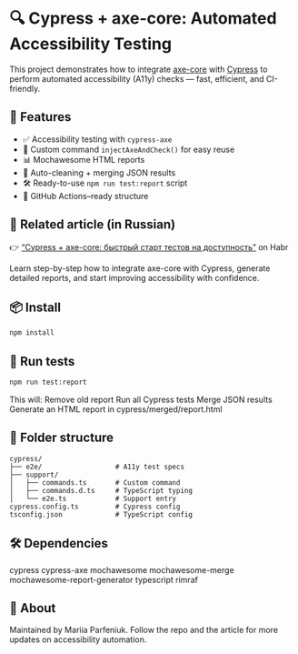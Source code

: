 # 🔍 Cypress + axe-core: Automated Accessibility Testing

This project demonstrates how to integrate [axe-core](https://www.deque.com/axe/) with [Cypress](https://www.cypress.io/) to perform automated accessibility (A11y) checks — fast, efficient, and CI-friendly.

## 🚀 Features

- ✅ Accessibility testing with `cypress-axe`
- 🧪 Custom command `injectAxeAndCheck()` for easy reuse
- 📊 Mochawesome HTML reports
- 🧹 Auto-cleaning + merging JSON results
- 🛠 Ready-to-use `npm run test:report` script
- 🤖 GitHub Actions–ready structure

## 📄 Related article (in Russian)

👉 [“Cypress + axe-core: быстрый старт тестов на доступность”](https://habr.com/ru/articles/903242/) on Habr

Learn step-by-step how to integrate axe-core with Cypress, generate detailed reports, and start improving accessibility with confidence.

## 📦 Install

```bash
npm install
```

##  🧪 Run tests

```bash
npm run test:report
```

This will:
Remove old report
Run all Cypress tests
Merge JSON results
Generate an HTML report in cypress/merged/report.html

## 📁 Folder structure
```
cypress/
├── e2e/                  # A11y test specs
├── support/
│   ├── commands.ts       # Custom command
│   ├── commands.d.ts     # TypeScript typing
│   └── e2e.ts            # Support entry
cypress.config.ts         # Cypress config
tsconfig.json             # TypeScript config
```

## 🛠 Dependencies
cypress
cypress-axe
mochawesome
mochawesome-merge
mochawesome-report-generator
typescript
rimraf

## 🧡 About
Maintained by Mariia Parfeniuk.
Follow the repo and the article for more updates on accessibility automation.

